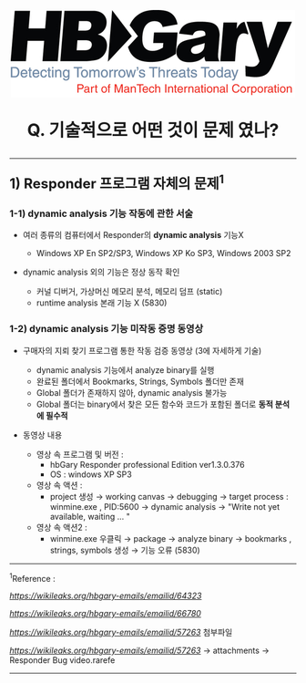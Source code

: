 <p align=center>
    <img src="img/sample.jpg">
</p>

<p align=center style="font-size:30px"><strong>Q. 기술적으로 어떤 것이 문제 였나?</strong></p>

---

<p style="font-size:24px"><strong>1) Responder 프로그램 자체의 문제<sup>1</sup></strong></p>

### 1-1) dynamic analysis 기능 작동에 관한 서술
- 여러 종류의 컴퓨터에서 Responder의 **dynamic analysis** 기능X
    - Windows XP En SP2/SP3, Windows XP Ko SP3, Windows 2003 SP2

- dynamic analysis 외의 기능은 정상 동작 확인
    - 커널 디버거, 가상머신 메모리 분석, 메모리 덤프 (static)
    - runtime analysis 본래 기능 X (5830)

### 1-2) dynamic analysis 기능 미작동 증명 동영상
- 구매자의 지뢰 찾기 프로그램 통한 작동 검증 동영상 (3에 자세하게 기술)
    - dynamic analysis 기능에서 analyze binary를 실행
    - 완료된 폴더에서 Bookmarks, Strings, Symbols 폴더만 존재
    - Global 폴더가 존재하지 않아, dynamic analysis 불가능
    - Global 폴더는 binary에서 찾은 모든 함수와 코드가 포함된 폴더로 **동적 분석에 필수적**

- 동영상 내용
    - 영상 속 프로그램 및 버전 : 
        - hbGary Responder professional Edition ver1.3.0.376
        - OS : windows XP SP3 
    - 영상 속 액션 : 
        - project 생성 → working canvas → debugging → target process : winmine.exe , PID:5600 → dynamic analysis → "Write not yet available, waiting ... "
    - 영상 속 액션2 :
        - winmine.exe 우클릭 → package → analyze binary → bookmarks , strings, symbols 생성 → 기능 오류 (5830)

--- 

<sup>1</sup>Reference :

*https://wikileaks.org/hbgary-emails/emailid/64323*

*https://wikileaks.org/hbgary-emails/emailid/66780*

*https://wikileaks.org/hbgary-emails/emailid/57263* 첨부파일

*https://wikileaks.org/hbgary-emails/emailid/57263* → attachments → Responder Bug video.rarefe

---